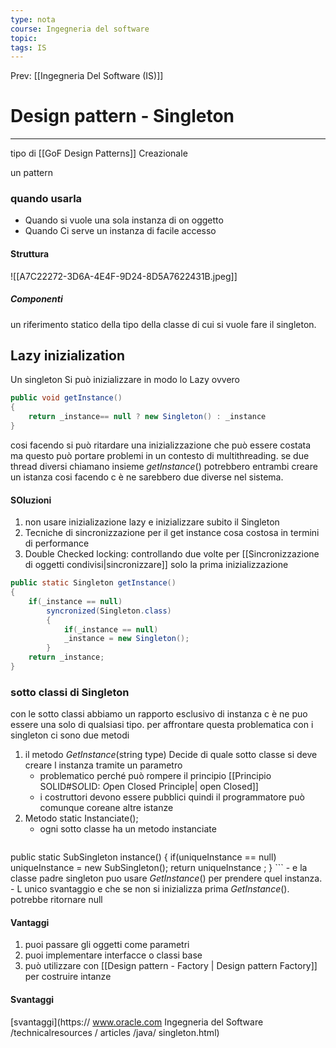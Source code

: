 ```yaml
---
type: nota
course: Ingegneria del software
topic: 
tags: IS
---
```


Prev: [[Ingegneria Del Software (IS)]]

# Design pattern - Singleton
---
tipo di [[GoF Design Patterns]]  Creazionale

un pattern 

### quando usarla 
- Quando si vuole una sola instanza di  on oggetto 
- Quando Ci serve un instanza di facile accesso
#### Struttura
![[A7C22272-3D6A-4E4F-9D24-8D5A7622431B.jpeg]]

##### Componenti
un riferimento statico della tipo della classe di cui si vuole fare il singleton.


## Lazy inizialization
Un singleton Si può inizializzare in modo lo Lazy ovvero 

  ```java
  public void getInstance()
  {
	  return _instance== null ? new Singleton() : _instance
  } 
  ```
cosi facendo si può ritardare una inizializzazione che può essere costata ma questo può portare problemi in un contesto di multithreading. se due thread diversi chiamano insieme _getInstance_() potrebbero entrambi creare un istanza cosi facendo c è ne sarebbero due diverse nel sistema.

#### SOluzioni
1. non usare inizializazione lazy e inizializzare subito il Singleton
2. Tecniche di sincronizzazione per il get instance cosa costosa in termini di performance 
3. Double Checked locking: controllando due volte per [[Sincronizzazione di oggetti condivisi|sincronizzare]] solo la prima inizializzazione 
``` Java
public static Singleton getInstance()
{
	if(_instance == null)
		syncronized(Singleton.class)
		{
			if(_instance == null)
			_instance = new Singleton();
		}
	return _instance;
}
```

### sotto classi di Singleton

con le sotto classi abbiamo un rapporto esclusivo di instanza c è ne puo essere una solo di qualsiasi tipo. per affrontare questa problematica con i singleton ci sono due metodi 
1. il metodo _GetInstance_(string type) Decide di quale sotto classe si deve creare l instanza tramite un parametro 
	- problematico perché può rompere il principio [[Principio SOLID#S*O*LID: *O*pen Closed Principle| open Closed]]
	-  i costruttori devono essere pubblici quindi il programmatore può comunque coreane altre istanze 
2. Metodo static Instanciate();
	-  ogni sotto classe ha un metodo instanciate
	 ```Java
	
  public static SubSingleton instance() { 
	  if(uniqueInstance == null) 
	  uniqueInstance = new SubSingleton();
   return uniqueInstance ; }
	 ```
	- e la classe padre singleton puo usare _GetInstance_() per prendere quel instanza. 
		- L unico svantaggio e che se non si inizializza prima _GetInstance_(). potrebbe ritornare null

#### Vantaggi
1.  puoi passare gli oggetti come parametri 
2. puoi implementare interfacce o classi base
3. può utilizzare con [[Design pattern - Factory | Design pattern  Factory]] per costruire intanze

#### Svantaggi
[svantaggi](https:// www.oracle.com Ingegneria del Software /technicalresources / articles /java/ singleton.html)